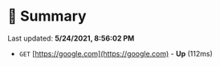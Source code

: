 # 📖 Summary
Last updated: **5/24/2021, 8:56:02 PM**

- `GET` [https://google.com](https://google.com) - **Up** (112ms)
